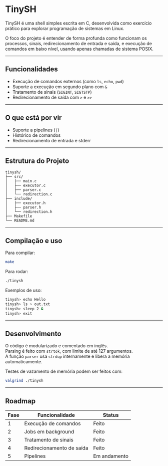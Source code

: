 # TinySH

TinySH é uma shell simples escrita em C, desenvolvida como exercício prático para explorar programação de sistemas em Linux.

O foco do projeto é entender de forma profunda como funcionam os processos, sinais, redirecionamento de entrada e saída, e execução de comandos em baixo nível, usando apenas chamadas de sistema POSIX.

---

## Funcionalidades

- Execução de comandos externos (como `ls`, `echo`, `pwd`)
- Suporte a execução em segundo plano com `&`
- Tratamento de sinais (`SIGINT`, `SIGTSTP`)
- Redirecionamento de saída com `>` e `>>`

---

## O que está por vir

- Suporte a pipelines (`|`)
- Histórico de comandos
- Redirecionamento de entrada e stderr

---

## Estrutura do Projeto

```
tinysh/
├── src/
│   ├── main.c
│   ├── executor.c
│   ├── parser.c
│   └── redirection.c
├── include/
│   ├── executor.h
│   ├── parser.h
│   └── redirection.h
├── Makefile
└── README.md
```

---

## Compilação e uso

Para compilar:

```bash
make
```

Para rodar:

```bash
./tinysh
```

Exemplos de uso:

```bash
tinysh> echo Hello
tinysh> ls > out.txt
tinysh> sleep 2 &
tinysh> exit
```

---

## Desenvolvimento

O código é modularizado e comentado em inglês.  
Parsing é feito com `strtok`, com limite de até 127 argumentos.  
A função `parser` usa `strdup` internamente e libera a memória automaticamente.

Testes de vazamento de memória podem ser feitos com:

```bash
valgrind ./tinysh
```

---

## Roadmap

| Fase | Funcionalidade         | Status         |
|------|------------------------|----------------|
| 1    | Execução de comandos   | Feito          |
| 2    | Jobs em background     | Feito          |
| 3    | Tratamento de sinais   | Feito          |
| 4    | Redirecionamento de saída | Feito      |
| 5    | Pipelines              | Em andamento   |